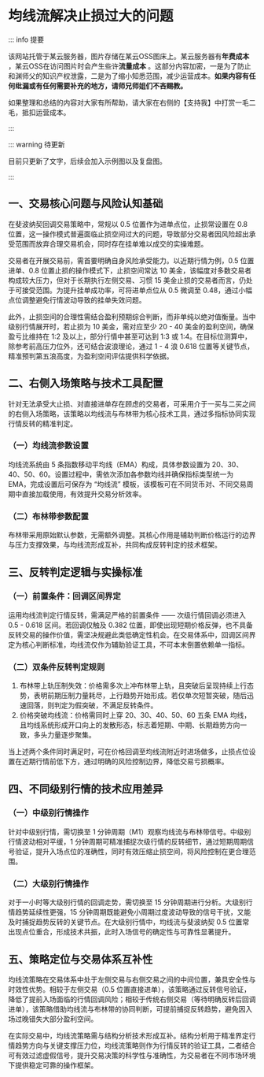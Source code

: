 # 均线流解决止损过大的问题

::: info 提要

该网站托管于某云服务器，图片存储在某云OSS图床上。某云服务器有**年费成本** ，某云OSS在访问图片时会产生些许**流量成本** 。这部分内容加密，一是为了防止和渊师父的知识产权泄露，二是为了缩小知悉范围，减少运营成本。**如果内容有任何纰漏或有任何需要补充的地方，请师兄师姐们不吝赐教。**

如果整理和总结的内容对大家有所帮助，请大家在右侧的【支持我】中打赏一毛二毛，抵扣运营成本。

:::

::: warning 待更新

目前只更新了文字，后续会加入示例图以及复盘图。

:::

## 一、交易核心问题与风险认知基础

在斐波纳契回调交易策略中，常规以 0.5 位置作为进单点位，止损常设置在 0.8 位置，这一操作模式普遍面临止损空间过大的问题，导致部分交易者因风险超出承受范围而放弃合理交易机会，同时存在挂单难以成交的实操难题。



交易者在开展交易前，需首要明确自身风险承受能力。以近期行情为例，0.5 位置进单、0.8 位置止损的操作模式下，止损空间常达 10 美金，该幅度对多数交易者构成较大压力，但对于长期执行左侧交易、习惯 15 美金止损的交易者而言，仍处于可接受范围。为提升挂单成功率，可将进单点位从 0.5 微调至 0.48，通过小幅点位调整避免行情波动导致的挂单失效问题。



此外，止损空间的合理性需结合盈利预期综合判断，而非单纯以绝对值衡量。当中级别行情展开时，若止损为 10 美金，需对应至少 20 - 40 美金的盈利空间，确保盈亏比维持在 1:2 及以上，部分行情中甚至可达到 1:3 或 1:4。在目标位测算中，除参考前高压力位外，还可结合波浪理论，通过 1 - 4 浪 0.618 位置等关键节点，精准预判第五浪高度，为盈利空间评估提供科学依据。

## 二、右侧入场策略与技术工具配置

针对无法承受大止损、对直接进单存在顾虑的交易者，可采用介于一买与二买之间的右侧入场策略，该策略以均线流与布林带为核心技术工具，通过多指标协同实现行情反转的精准判定。

### （一）均线流参数设置

均线流系统由 5 条指数移动平均线（EMA）构成，具体参数设置为 20、30、40、50、60。设置过程中，需依次添加各参数均线并确保指标类型统一为 EMA，完成设置后可保存为 “均线流” 模板，该模板可在不同货币对、不同交易周期中直接加载使用，有效提升交易分析效率。

### （二）布林带参数配置

布林带采用原始默认参数，无需额外调整。其核心作用是辅助判断价格运行的边界与压力支撑效果，与均线流形成互补，共同构成反转判定的技术框架。

## 三、反转判定逻辑与实操标准

### （一）前置条件：回调区间界定

运用均线流判定行情反转，需满足严格的前置条件 —— 次级行情回调必须进入 0.5 - 0.618 区间。若回调仅触及 0.382 位置，即使出现短期价格反弹，也不具备反转交易的操作价值，需坚决规避此类低确定性机会。在交易体系中，回调区间界定为核心判断标准，均线流仅作为辅助验证工具，不可本末倒置依赖单一指标。

### （二）双条件反转判定规则

1. 布林带上轨压制失效：价格需多次上冲布林带上轨，且突破后呈现持续上行态势，表明前期压制力量耗尽，上行趋势开始形成。若仅单次短暂突破，随后迅速回落，则判定为假突破，不满足反转条件。
2. 价格突破均线流：价格需同时上穿 20、30、40、50、60 五条 EMA 均线，且均线系统形成开口向上的发散形态，标志着短期、中期、长期趋势方向一致，多头力量逐步聚集。



当上述两个条件同时满足时，可在价格回调至均线流附近时进场做多，止损点位设置在近期行情前低下方，通过明确的风险控制边界，降低交易亏损概率。

## 四、不同级别行情的技术应用差异

### （一）中级别行情操作

针对中级别行情，需切换至 1 分钟周期（M1）观察均线流与布林带信号。中级别行情波动相对平缓，1 分钟周期可精准捕捉次级行情的反转细节，通过短期周期信号验证，提升入场点位的准确性，同时有效压缩止损空间，将风险控制在更合理范围。

### （二）大级别行情操作

对于一小时等大级别行情的回调走势，需切换至 15 分钟周期进行分析。大级别行情趋势延续性更强，15 分钟周期既能避免小周期过度波动导致的信号干扰，又能及时捕捉趋势反转的关键节点。在大级别行情中，均线流与斐波纳契 0.5 位置常出现点位重合，形成技术共振，此时入场信号的确定性与可靠性显著提升。

## 五、策略定位与交易体系互补性

均线流策略在交易体系中处于左侧交易与右侧交易之间的中间位置，兼具安全性与时效性优势。相较于左侧交易（0.5 位置直接进单），该策略通过反转信号验证，降低了提前入场面临的行情回调风险；相较于传统右侧交易（等待明确反转后回调进单），该策略借助均线流与布林带的协同判断，可提前捕捉反转趋势，避免因入场过晚错失大部分盈利空间。



在实际交易中，均线流策略需与结构分析技术形成互补。结构分析用于精准界定行情趋势方向与关键支撑压力位，均线流策略则作为行情反转的验证工具，二者结合可有效过滤虚假信号，提升交易决策的科学性与准确性，为交易者在不同市场环境下提供稳定可靠的操作框架。

<!-- 总结成文章形式，分章节，然后用严肃方式去总结，不要说作者指出，视频指出。章节标题不要有很浓的ai味儿。 -->